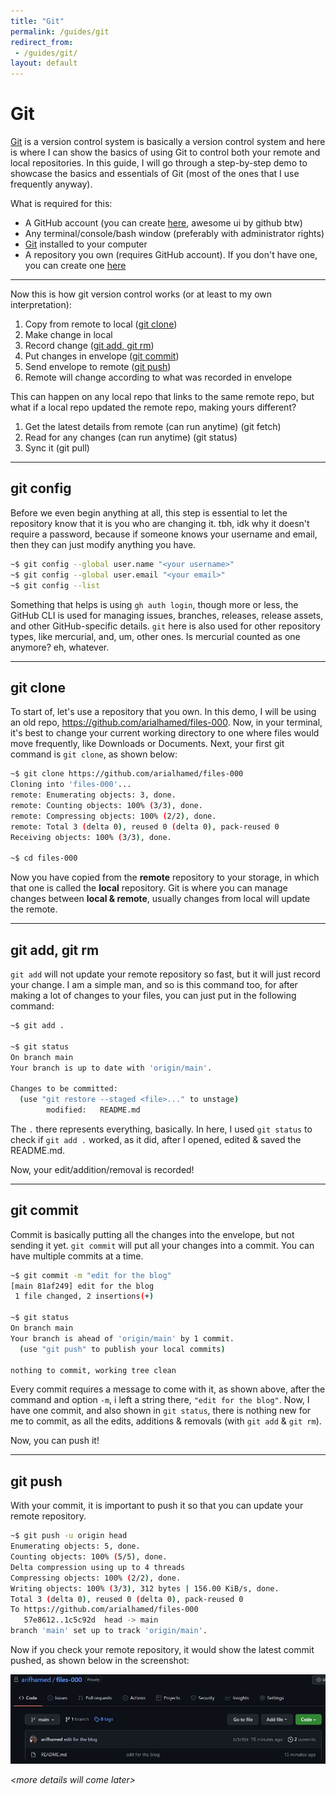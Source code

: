 ```yaml
---
title: "Git"
permalink: /guides/git
redirect_from:
 - /guides/git/
layout: default
---
```


# Git
<a href="https://git-scm.com/" target="_blank">Git</a> is a version control system  is basically a version control system and here is where I can show the basics of using Git to control both your remote and local repositories. In this guide, I will go through a step-by-step demo to showcase the basics and essentials of Git (most of the ones that I use frequently anyway).

What is required for this:
* A GitHub account (you can create <a href="https://github.com/signup" target="_blank">here</a>, awesome ui by github btw)
* Any terminal/console/bash window (preferably with administrator rights)
* <a href="https://git-scm.com/downloads" target="_blank">Git</a> installed to your computer
* A repository you own (requires GitHub account). If you don't have one, you can create one <a href="https://github.com/new" target="_blank">here</a>

<hr>

Now this is how git version control works (or at least to my own interpretation):
1. Copy from remote to local ([git clone](#git-clone))
1. Make change in local
1. Record change ([git add, git rm](#git-add-git-rm))
1. Put changes in envelope ([git commit](#git-commit))
1. Send envelope to remote ([git push](#git-push))
1. Remote will change according to what was recorded in envelope

This can happen on any local repo that links to the same remote repo, but what if a local repo updated the remote repo, making yours different?
1. Get the latest details from remote (can run anytime) (git fetch)
1. Read for any changes (can run anytime) (git status)
1. Sync it (git pull)

<hr>

## git config
Before we even begin anything at all, this step is essential to let the repository know that it is you who are changing it. tbh, idk why it doesn't require a password, because if someone knows your username and email, then they can just modify anything you have.
``` bash
~$ git config --global user.name "<your username>"
~$ git config --global user.email "<your email>"
~$ git config --list
```

Something that helps is using `gh auth login`, though more or less, the GitHub CLI is used for managing issues, branches, releases, release assets, and other GitHub-specific details. `git` here is also used for other repository types, like mercurial, and, um, other ones. Is mercurial counted as one anymore? eh, whatever.

<hr>

## git clone 
To start of, let's use a repository that you own. In this demo, I will be using an old repo, <a href="https://github.com/arialhamed/files-000" target="_blank">https://github.com/arialhamed/files-000</a>. Now, in your terminal, it's best to change your current working directory to one where files would move frequently, like Downloads or Documents. Next, your first git command is `git clone`, as shown below:
``` bash
~$ git clone https://github.com/arialhamed/files-000
Cloning into 'files-000'...
remote: Enumerating objects: 3, done.
remote: Counting objects: 100% (3/3), done.
remote: Compressing objects: 100% (2/2), done.
remote: Total 3 (delta 0), reused 0 (delta 0), pack-reused 0
Receiving objects: 100% (3/3), done.

~$ cd files-000
```
Now you have copied from the **remote** repository to your storage, in which that one is called the **local** repository. Git is where you can manage changes between **local & remote**, usually changes from local will update the remote. 

<hr>

## git add, git rm
`git add` will not update your remote repository so fast, but it will just record your change. I am a simple man, and so is this command too, for after making a lot of changes to your files, you can just put in the following command:
``` bash
~$ git add .

~$ git status
On branch main
Your branch is up to date with 'origin/main'.

Changes to be committed:
  (use "git restore --staged <file>..." to unstage)
        modified:   README.md

```
The `.` there represents everything, basically. In here, I used `git status` to check if `git add .` worked, as it did, after I opened, edited & saved the README.md. 

Now, your edit/addition/removal is recorded!

<hr>

## git commit 
Commit is basically putting all the changes into the envelope, but not sending it yet. `git commit` will put all your changes into a commit. You can have multiple commits at a time.

``` bash
~$ git commit -m "edit for the blog"
[main 81af249] edit for the blog
 1 file changed, 2 insertions(+)

~$ git status
On branch main
Your branch is ahead of 'origin/main' by 1 commit.
  (use "git push" to publish your local commits)

nothing to commit, working tree clean

```

Every commit requires a message to come with it, as shown above, after the command and option `-m`, i left a string there, `"edit for the blog"`. Now, I have one commit, and also shown in `git status`, there is nothing new for me to commit, as all the edits, additions & removals (with `git add` & `git rm`). 

Now, you can push it!

<hr>

## git push
With your commit, it is important to push it so that you can update your remote repository. 

``` bash
~$ git push -u origin head
Enumerating objects: 5, done.
Counting objects: 100% (5/5), done.
Delta compression using up to 4 threads
Compressing objects: 100% (2/2), done.
Writing objects: 100% (3/3), 312 bytes | 156.00 KiB/s, done.
Total 3 (delta 0), reused 0 (delta 0), pack-reused 0
To https://github.com/arialhamed/files-000
   57e8612..1c5c92d  head -> main
branch 'main' set up to track 'origin/main'.

```

Now if you check your remote repository, it would show the latest commit pushed, as shown below in the screenshot:

<img src="https://raw.githubusercontent.com/arialhamed/static/main/images/git-pushed.jpg" class="w-100">

_&lt;more details will come later&gt;_
